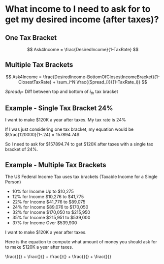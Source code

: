 # What income to I need to ask for to get my desired income (after taxes)?

## One Tax Bracket

$$ Ask4Income = \frac{DesiredIncome}{1-TaxRate} $$

## Multiple Tax Brackets

$$ Ask4Income = \frac{DesiredIncome-BottomOfClosestIncomeBracket}{1-ClosestTaxRate} + \sum_i^N \frac{(Spread_i)}{(1-TaxRate_i)} $$

$Spread_i  =$  Diff between top and bottom of $i_{th}$ tax bracket

## Example - Single Tax Bracket 24%

I want to make $120K a year after taxes.  My tax rate is 24%

If I was just considering one tax bracket, my equation would be $\frac{120000}{1-.24} = 157894.74$

So I need to ask for $157894.74 to get $120K after taxes with a single tax bracket of 24%.

## Example - Multiple Tax Brackets

The US Federal Income Tax uses tax brackets (Taxable Income for a Single Person)
- 10% for Income Up to $10,275 
- 12% for Income $10,276 to $41,775
- 22% for Income $41,776 to $89,075
- 24% for Income $89,076 to $170,050
- 32% for Income $170,050 to $215,950
- 35% for Income $215,951 to $539,000
- 37% for Income Over $539,900

I want to make $120K a year after taxes.

Here is the equation to compute what amount of money you should ask for to make $120K a year after taxes.

\frac{}{} + \frac{}{} + \frac{}{} + \frac{}{} + \frac{}{}
